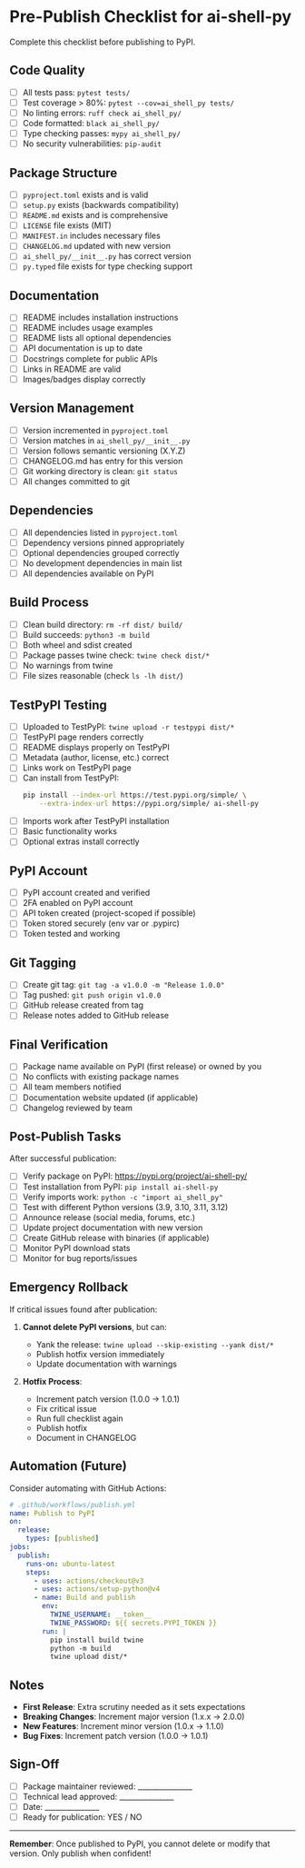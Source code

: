 # Pre-Publish Checklist for ai-shell-py

Complete this checklist before publishing to PyPI.

## Code Quality

- [ ] All tests pass: `pytest tests/`
- [ ] Test coverage > 80%: `pytest --cov=ai_shell_py tests/`
- [ ] No linting errors: `ruff check ai_shell_py/`
- [ ] Code formatted: `black ai_shell_py/`
- [ ] Type checking passes: `mypy ai_shell_py/`
- [ ] No security vulnerabilities: `pip-audit`

## Package Structure

- [ ] `pyproject.toml` exists and is valid
- [ ] `setup.py` exists (backwards compatibility)
- [ ] `README.md` exists and is comprehensive
- [ ] `LICENSE` file exists (MIT)
- [ ] `MANIFEST.in` includes necessary files
- [ ] `CHANGELOG.md` updated with new version
- [ ] `ai_shell_py/__init__.py` has correct version
- [ ] `py.typed` file exists for type checking support

## Documentation

- [ ] README includes installation instructions
- [ ] README includes usage examples
- [ ] README lists all optional dependencies
- [ ] API documentation is up to date
- [ ] Docstrings complete for public APIs
- [ ] Links in README are valid
- [ ] Images/badges display correctly

## Version Management

- [ ] Version incremented in `pyproject.toml`
- [ ] Version matches in `ai_shell_py/__init__.py`
- [ ] Version follows semantic versioning (X.Y.Z)
- [ ] CHANGELOG.md has entry for this version
- [ ] Git working directory is clean: `git status`
- [ ] All changes committed to git

## Dependencies

- [ ] All dependencies listed in `pyproject.toml`
- [ ] Dependency versions pinned appropriately
- [ ] Optional dependencies grouped correctly
- [ ] No development dependencies in main list
- [ ] All dependencies available on PyPI

## Build Process

- [ ] Clean build directory: `rm -rf dist/ build/`
- [ ] Build succeeds: `python3 -m build`
- [ ] Both wheel and sdist created
- [ ] Package passes twine check: `twine check dist/*`
- [ ] No warnings from twine
- [ ] File sizes reasonable (check `ls -lh dist/`)

## TestPyPI Testing

- [ ] Uploaded to TestPyPI: `twine upload -r testpypi dist/*`
- [ ] TestPyPI page renders correctly
- [ ] README displays properly on TestPyPI
- [ ] Metadata (author, license, etc.) correct
- [ ] Links work on TestPyPI page
- [ ] Can install from TestPyPI:
  ```bash
  pip install --index-url https://test.pypi.org/simple/ \
      --extra-index-url https://pypi.org/simple/ ai-shell-py
  ```
- [ ] Imports work after TestPyPI installation
- [ ] Basic functionality works
- [ ] Optional extras install correctly

## PyPI Account

- [ ] PyPI account created and verified
- [ ] 2FA enabled on PyPI account
- [ ] API token created (project-scoped if possible)
- [ ] Token stored securely (env var or .pypirc)
- [ ] Token tested and working

## Git Tagging

- [ ] Create git tag: `git tag -a v1.0.0 -m "Release 1.0.0"`
- [ ] Tag pushed: `git push origin v1.0.0`
- [ ] GitHub release created from tag
- [ ] Release notes added to GitHub release

## Final Verification

- [ ] Package name available on PyPI (first release) or owned by you
- [ ] No conflicts with existing package names
- [ ] All team members notified
- [ ] Documentation website updated (if applicable)
- [ ] Changelog reviewed by team

## Post-Publish Tasks

After successful publication:

- [ ] Verify package on PyPI: https://pypi.org/project/ai-shell-py/
- [ ] Test installation from PyPI: `pip install ai-shell-py`
- [ ] Verify imports work: `python -c "import ai_shell_py"`
- [ ] Test with different Python versions (3.9, 3.10, 3.11, 3.12)
- [ ] Announce release (social media, forums, etc.)
- [ ] Update project documentation with new version
- [ ] Create GitHub release with binaries (if applicable)
- [ ] Monitor PyPI download stats
- [ ] Monitor for bug reports/issues

## Emergency Rollback

If critical issues found after publication:

1. **Cannot delete PyPI versions**, but can:
   - Yank the release: `twine upload --skip-existing --yank dist/*`
   - Publish hotfix version immediately
   - Update documentation with warnings

2. **Hotfix Process**:
   - Increment patch version (1.0.0 → 1.0.1)
   - Fix critical issue
   - Run full checklist again
   - Publish hotfix
   - Document in CHANGELOG

## Automation (Future)

Consider automating with GitHub Actions:

```yaml
# .github/workflows/publish.yml
name: Publish to PyPI
on:
  release:
    types: [published]
jobs:
  publish:
    runs-on: ubuntu-latest
    steps:
      - uses: actions/checkout@v3
      - uses: actions/setup-python@v4
      - name: Build and publish
        env:
          TWINE_USERNAME: __token__
          TWINE_PASSWORD: ${{ secrets.PYPI_TOKEN }}
        run: |
          pip install build twine
          python -m build
          twine upload dist/*
```

## Notes

- **First Release**: Extra scrutiny needed as it sets expectations
- **Breaking Changes**: Increment major version (1.x.x → 2.0.0)
- **New Features**: Increment minor version (1.0.x → 1.1.0)
- **Bug Fixes**: Increment patch version (1.0.0 → 1.0.1)

## Sign-Off

- [ ] Package maintainer reviewed: _______________
- [ ] Technical lead approved: _______________
- [ ] Date: _______________
- [ ] Ready for publication: YES / NO

---

**Remember**: Once published to PyPI, you cannot delete or modify that version. Only publish when confident!
